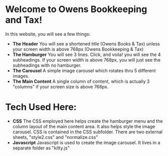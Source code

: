 # **Welcome to Owens Bookkeeping and Tax!**

In this website, you will see a few things:
*   **The Header** 
    You will see a shortened title (Owens Books & Tax) unless your screen width is above 768px (Owens Bookkeeping & Tax)
*   **The Hamburger** 
    You will see 3 lines. Click, and voila! you will see the 4 subheadings. If your screen width is above 768px, you will just see the subheadings with no hamburger.
*   **The Carousel** 
    A simple image carousel which rotates thru 5 different images.
*   **The Main Content** 
    A single column of content, which is actually 3 "columns" if your screen size is above 768px.

# **Tech Used Here:**

*   **CSS**
    The CSS employed here helps create the hamburger menu and the column layout of the main content area. It also helps style the image carousel.
    CSS is contained in the CSS subfolder. There are two external sheets, "style2.css" and "normalize.css"
*   **Javascript**
    Javascript is used to create the image carousel. It lives in a separate folder as "kitty.js"


